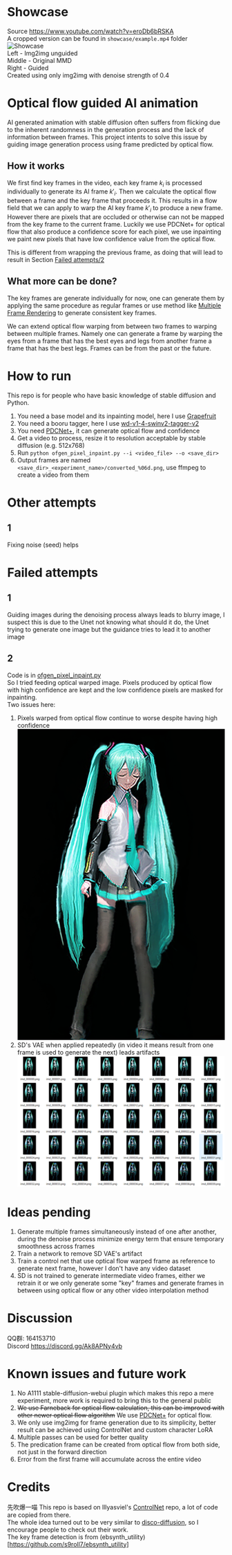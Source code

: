 # Showcase
Source https://www.youtube.com/watch?v=eroDb6bRSKA \
A cropped version can be found in `showcase/example.mp4` folder \
![Showcase](showcase/output_v2023-03-18.mp4.gif) \
Left - Img2img unguided \
Middle - Original MMD \
Right - Guided \
Created using only img2img with denoise strength of 0.4

# Optical flow guided AI animation
AI generated animation with stable diffusion often suffers from flicking due to the inherent randomness in the generation process and the lack of information between frames. This project intents to solve this issue by guiding image generation process using frame predicted by optical flow.
## How it works
We first find key frames in the video, each key frame $k_i$ is processed individually to generate its AI frame $k'_i$. Then we calculate the optical flow between a frame and the key frame that proceeds it. This results in a flow field that we can apply to warp the AI key frame $k'_i$ to produce a new frame. However there are pixels that are occluded or otherwise can not be mapped from the key frame to the current frame. Luckily we use PDCNet+ for optical flow that also produce a confidence score for each pixel, we use inpainting we paint new pixels that have low confidence value from the optical flow.

This is different from wrapping the previous frame, as doing that will lead to result in Section [Failed attempts/2](#failed2)

## What more can be done?
The key frames are generate individually for now, one can generate them by applying the same procedure as regular frames or use method like [Multiple Frame Rendering](https://xanthius.itch.io/multi-frame-rendering-for-stablediffusion) to generate consistent key frames.

We can extend optical flow warping from between two frames to warping between multiple frames. Namely one can generate a frame by warping the eyes from a frame that has the best eyes and legs from another frame a frame that has the best legs. Frames can be from the past or the future.


# How to run
This repo is for people who have basic knowledge of stable diffusion and Python.
1. You need a base model and its inpainting model, here I use [Grapefruit](https://civitai.com/models/2583/grapefruit-hentai-model)
2. You need a booru tagger, here I use [wd-v1-4-swinv2-tagger-v2](https://huggingface.co/SmilingWolf/wd-v1-4-swinv2-tagger-v2)
3. You need [PDCNet+](https://github.com/PruneTruong/DenseMatching), it can generate optical flow and confidence
3. Get a video to process, resize it to resolution acceptable by stable diffusion (e.g. 512x768)
4. Run `python ofgen_pixel_inpaint.py --i <video_file> --o <save_dir>`
5. Output frames are named `<save_dir>_<experiment_name>/converted_%06d.png`, use ffmpeg to create a video from them

# Other attempts

## 1
Fixing noise (seed) helps

# Failed attempts

## 1
Guiding images during the denoising process always leads to blurry image, I suspect this is due to the Unet not knowing what should it do, the Unet trying to generate one image but the guidance tries to lead it to another image

## 2
<a name="failed2"></a>
Code is in [ofgen_pixel_inpaint.py](https://github.com/zyddnys/sd_animation_optical_flow/blob/6be43da57755b8b51f748576f8406f008dabcd4e/ofgen_pixel_inpaint.py) \
So I tried feeding optical warped image. Pixels produced by optical flow with high confidence are kept and the low confidence pixels are masked for inpainting. \
Two issues here: 
1. Pixels warped from optical flow continue to worse despite having high confidence
![](failed/optical_flow_artifacts.png)
2. SD's VAE when applied repeatedly (in video it means result from one frame is used to generate the next) leads artifacts
![](failed/vae_artifact.bmp)

# Ideas pending
1. Generate multiple frames simultaneously instead of one after another, during the denoise process minimize energy term that ensure temporary smoothness across frames
2. Train a network to remove SD VAE's artifact
3. Train a control net that use optical flow warped frame as reference to generate next frame, however I don't have any video dataset
4. SD is not trained to generate intermediate video frames, either we retrain it or we only generate some "key" frames and generate frames in between using optical flow or any other video interpolation method

# Discussion
QQ群: 164153710\
Discord https://discord.gg/Ak8APNy4vb

# Known issues and future work
1. No A1111 stable-diffusion-webui plugin which makes this repo a mere experiment, more work is required to bring this to the general public
2. <s>We use Farneback for optical flow calculation, this can be improved with other newer optical flow algorithm</s> We use [PDCNet+](https://github.com/PruneTruong/DenseMatching) for optical flow.
3. We only use img2img for frame generation due to its simplicity, better result can be achieved using ControlNet and custom character LoRA
4. Multiple passes can be used for better quality
5. The predication frame can be created from optical flow from both side, not just in the forward direction
6. Error from the first frame will accumulate across the entire video

# Credits
先吹爆一喵 This repo is based on lllyasviel's [ControlNet](https://github.com/lllyasviel/ControlNet) repo, a lot of code are copied from there. \
The whole idea turned out to be very similar to [disco-diffusion](https://github.com/alembics/disco-diffusion), so I encourage people to check out their work. \
The key frame detection is from (ebsynth_utility)[https://github.com/s9roll7/ebsynth_utility]

